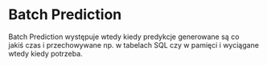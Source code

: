 # Batch Prediction
Batch Prediction występuje wtedy kiedy predykcje generowane są co jakiś czas i przechowywane np. w tabelach SQL czy w pamięci i wyciągane wtedy kiedy potrzeba.